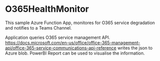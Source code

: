 # O365HealthMonitor
 
This sample Azure Function App, monitores for O365 service degradation and notifies to a Teams Channel.

Application queries O365 service management API.
https://docs.microsoft.com/en-us/office/office-365-management-api/office-365-service-communications-api-reference 
writes the json to Azure blob. PowerBI Report can be used to visualise the information. 
